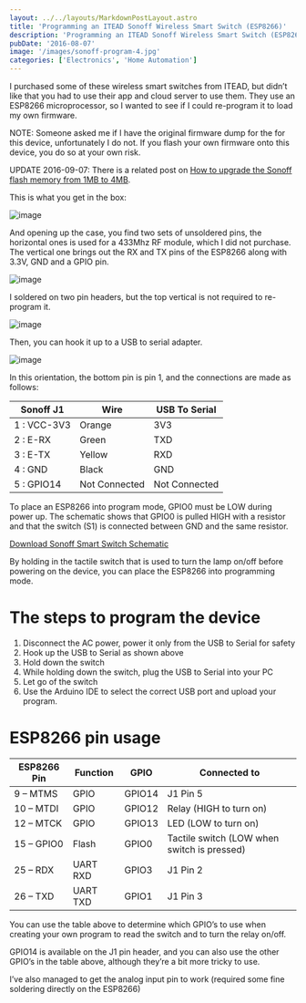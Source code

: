 ```yaml
---
layout: ../../layouts/MarkdownPostLayout.astro
title: 'Programming an ITEAD Sonoff Wireless Smart Switch (ESP8266)'
description: 'Programming an ITEAD Sonoff Wireless Smart Switch (ESP8266)'
pubDate: '2016-08-07'
image: '/images/sonoff-program-4.jpg'
categories: ['Electronics', 'Home Automation']
---
```


I purchased some of these wireless smart switches from ITEAD, but didn’t
like that you had to use their app and cloud server to use them. They
use an ESP8266 microprocessor, so I wanted to see if I could re-program
it to load my own firmware.

NOTE: Someone asked me if I have the original firmware dump for the for
this device, unfortunately I do not. If you flash your own firmware onto
this device, you do so at your own risk.

UPDATE 2016-09-07: There is a related post on [How to upgrade the Sonoff
flash memory from 1MB to
4MB](link://slug/upgrading-sonoff-wireless-smart-switch-flash-memory-esp8266).

This is what you get in the box:

![image](/images/sonoff-program-4.jpg)

And opening up the case, you find two sets of unsoldered pins, the
horizontal ones is used for a 433Mhz RF module, which I did not
purchase. The vertical one brings out the RX and TX pins of the ESP8266
along with 3.3V, GND and a GPIO pin.

![image](/images/sonoff-program-3.jpg)

I soldered on two pin headers, but the top vertical is not required to
re-program it.

![image](/images/sonoff-program-2.jpg)

Then, you can hook it up to a USB to serial adapter.

![image](/images/sonoff-program-1.jpg)

In this orientation, the bottom pin is pin 1, and the connections are
made as follows:

| Sonoff J1   | Wire          | USB To Serial |
|-------------|---------------|---------------|
| 1 : VCC-3V3 | Orange        | 3V3           |
| 2 : E-RX    | Green         | TXD           |
| 3 : E-TX    | Yellow        | RXD           |
| 4 : GND     | Black         | GND           |
| 5 : GPIO14  | Not Connected | Not Connected |

To place an ESP8266 into program mode, GPIO0 must be LOW during power
up. The schematic shows that GPIO0 is pulled HIGH with a resistor and
that the switch (S1) is connected between GND and the same resistor.

[Download Sonoff Smart Switch
Schematic](/projects/sonoff/Sonoff_schmatic.pdf)

By holding in the tactile switch that is used to turn the lamp on/off
before powering on the device, you can place the ESP8266 into
programming mode.

# The steps to program the device

1.  Disconnect the AC power, power it only from the USB to Serial for
    safety
2.  Hook up the USB to Serial as shown above
3.  Hold down the switch
4.  While holding down the switch, plug the USB to Serial into your PC
5.  Let go of the switch
6.  Use the Arduino IDE to select the correct USB port and upload your
    program.

# ESP8266 pin usage

| ESP8266 Pin | Function | GPIO   | Connected to                                |
|-------------|----------|--------|---------------------------------------------|
| 9 – MTMS    | GPIO     | GPIO14 | J1 Pin 5                                    |
| 10 – MTDI   | GPIO     | GPIO12 | Relay (HIGH to turn on)                     |
| 12 – MTCK   | GPIO     | GPIO13 | LED (LOW to turn on)                        |
| 15 – GPIO0  | Flash    | GPIO0  | Tactile switch (LOW when switch is pressed) |
| 25 – RDX    | UART RXD | GPIO3  | J1 Pin 2                                    |
| 26 – TXD    | UART TXD | GPIO1  | J1 Pin 3                                    |

You can use the table above to determine which GPIO’s to use when
creating your own program to read the switch and to turn the relay
on/off.

GPIO14 is available on the J1 pin header, and you can also use the other
GPIO’s in the table above, although they’re a bit more tricky to use.

I’ve also managed to get the analog input pin to work (required some
fine soldering directly on the ESP8266)
